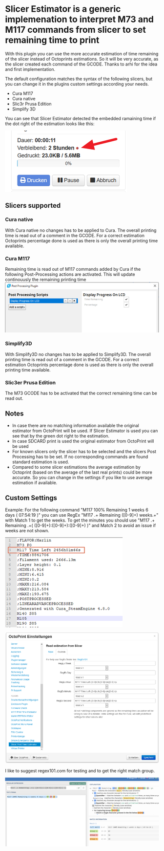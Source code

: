 # Slicer Estimator is a generic implemenation to interpret M73 and M117 commands from slicer to set remaining time to print
With this plugin you can use the more accurate estimation of time remaining of the slicer instead of Octoprints estimations. So it will be very accurate, as the slicer created each command of the GCODE. Thanks to arhi for the idea and first implementation.

The default configuration matches the syntax of the following slicers, but you can change it in the plugins custom settings according your needs.

* Cura M117
* Cura native
* Slic3r Prusa Edition
* Simplify 3D

You can see that Slicer Estimator detected the embedded ramaining time if the dot right of the estimation looks like this:

![](images/OctoPrint-estimator_dot.png)

## Slicers supported

### Cura native
With Cura native no changes has to be applied to Cura. The overall printing time is read out of a comment in the GCODE. For a correct estimation Octoprints percentage done is used as there is only the overall printing time available.
### Cura M117
Remaining time is read out of M117 commands added by Cura if the following Post-Processing actions are activated. This will update continouusly the remaining printing time
![](images/Cura.png)

### Simplify3D
With Simplify3D no changes has to be applied to Simplify3D. The overall printing time is read out of a comment in the GCODE. For a correct estimation Octoprints percentage done is used as there is only the overall printing time available.

### Slic3er Prusa Edition
The M73 GCODE has to be activated that the correct remaining time can be read out.

## Notes
 * In case there are no matching information available the original estimator from OctoPrint will be used. If Slicer Estimator is used you can see that by the green dot right to the estimation.
 * In case SDCARD print is used the original estimator from OctoPrint will be used
 * For known slicers only the slicer has to be selected and the slicers Post Processing has to be set. If no corresponding commands are found standard estimation is used.
 * Compared to some slicer estimations the average estimation by Octoprint (based on the average of the last real prints) could be more accurate. So you can change in the settings if you like to use average estimation if available.

## Custom Settings
Example: For the following command "M117 100% Remaining 1 weeks 6 days ( 07:54:19 )" you can use RegEx "M117 .+ Remaining ([0-9]+) weeks.+" with Match 1 to get the weeks. To get the minutes you should use "M117 .+ Remaining .+\( ([0-9]+):([0-9]+):([0-9]+) \)" and Match 2 to avoid an issue if weeks are not shown. 

 
![](images/Gcode.png)

![](images/Settings_Custom.png)

I like to suggest regex101.com for testing and to get the right match group.

![](images/RegEx.png)
